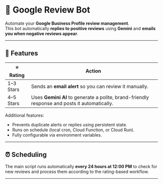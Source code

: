 # 🧠 Google Review Bot

Automate your **Google Business Profile review management**.  
This bot automatically **replies to positive reviews** using **Gemini** and **emails you when negative reviews appear**.

---

## 🚀 Features

| ⭐ Rating | Action |
|-----------|--------|
| 1–3 Stars | Sends an **email alert** so you can review it manually. |
| 4–5 Stars | Uses **Gemini AI** to generate a polite, brand-friendly response and posts it automatically. |

Additional features:
- Prevents duplicate alerts or replies using persistent state.
- Runs on schedule (local cron, Cloud Function, or Cloud Run).
- Fully configurable via environment variables.

---

## ⏰ Scheduling

The main script runs automatically **every 24 hours at 12:00 PM** to check for new reviews and process them according to the rating-based workflow.

---
